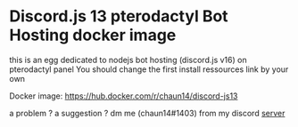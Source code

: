 # Discord.js 13 pterodactyl Bot Hosting docker image

this is an egg dedicated to nodejs bot hosting (discord.js v16) on pterodactyl panel 
You should change the first install ressources link by your own


Docker image: https://hub.docker.com/r/chaun14/discord-js13


a problem ? a suggestion ? dm me (chaun14#1403) from my discord [server](https://discord.gg/gqFCbCN)

